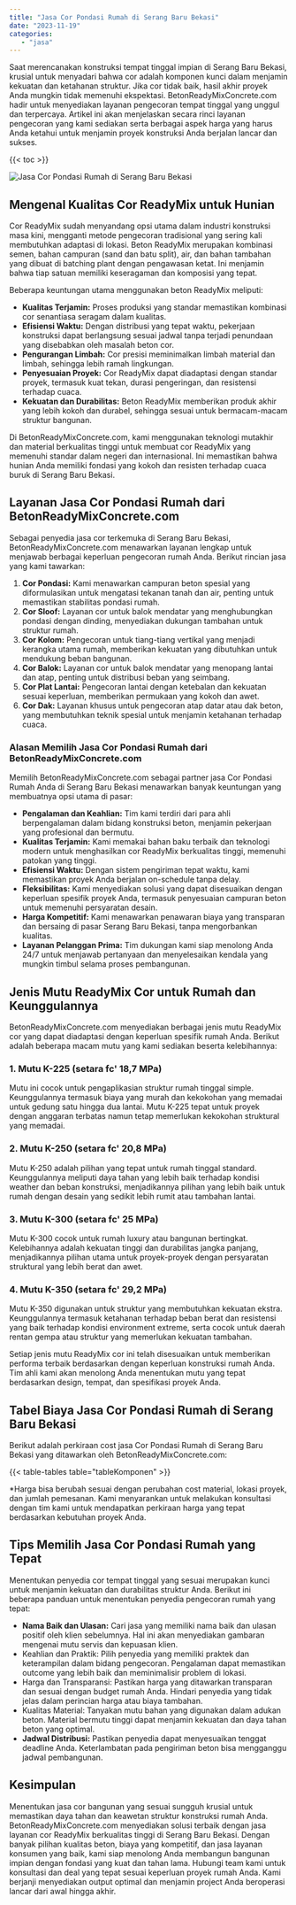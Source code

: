 ```yaml
---
title: "Jasa Cor Pondasi Rumah di Serang Baru Bekasi"
date: "2023-11-19"
categories: 
   - "jasa"
---
```


Saat merencanakan konstruksi tempat tinggal impian di Serang Baru Bekasi, krusial untuk menyadari bahwa cor adalah komponen kunci dalam menjamin kekuatan dan ketahanan struktur. Jika cor tidak baik, hasil akhir proyek Anda mungkin tidak memenuhi ekspektasi. BetonReadyMixConcrete.com hadir untuk menyediakan layanan pengecoran tempat tinggal yang unggul dan terpercaya. Artikel ini akan menjelaskan secara rinci layanan pengecoran yang kami sediakan serta berbagai aspek harga yang harus Anda ketahui untuk menjamin proyek konstruksi Anda berjalan lancar dan sukses.

{{< toc >}}

![Jasa Cor Pondasi Rumah di Serang Baru Bekasi](https://betoncor8.github.io/cor/harga-beton-readymix-concrete%20(18).png)

## Mengenal Kualitas Cor ReadyMix untuk Hunian

Cor ReadyMix sudah menyandang opsi utama dalam industri konstruksi masa kini, mengganti metode pengecoran tradisional yang sering kali membutuhkan adaptasi di lokasi. Beton ReadyMix merupakan kombinasi semen, bahan campuran (sand dan batu split), air, dan bahan tambahan yang dibuat di batching plant dengan pengawasan ketat. Ini menjamin bahwa tiap satuan memiliki keseragaman dan komposisi yang tepat.

Beberapa keuntungan utama menggunakan beton ReadyMix meliputi:

- **Kualitas Terjamin:** Proses produksi yang standar memastikan kombinasi cor senantiasa seragam dalam kualitas.
- **Efisiensi Waktu:** Dengan distribusi yang tepat waktu, pekerjaan konstruksi dapat berlangsung sesuai jadwal tanpa terjadi penundaan yang disebabkan oleh masalah beton cor.
- **Pengurangan Limbah:** Cor presisi meminimalkan limbah material dan limbah, sehingga lebih ramah lingkungan.
- **Penyesuaian Proyek:** Cor ReadyMix dapat diadaptasi dengan standar proyek, termasuk kuat tekan, durasi pengeringan, dan resistensi terhadap cuaca.
- **Kekuatan dan Durabilitas:** Beton ReadyMix memberikan produk akhir yang lebih kokoh dan durabel, sehingga sesuai untuk bermacam-macam struktur bangunan.

Di BetonReadyMixConcrete.com, kami menggunakan teknologi mutakhir dan material berkualitas tinggi untuk membuat cor ReadyMix yang memenuhi standar dalam negeri dan internasional. Ini memastikan bahwa hunian Anda memiliki fondasi yang kokoh dan resisten terhadap cuaca buruk di Serang Baru Bekasi.

## Layanan Jasa Cor Pondasi Rumah dari BetonReadyMixConcrete.com

Sebagai penyedia jasa cor terkemuka di Serang Baru Bekasi, BetonReadyMixConcrete.com menawarkan layanan lengkap untuk menjawab berbagai keperluan pengecoran rumah Anda. Berikut rincian jasa yang kami tawarkan:

1. **Cor Pondasi:** Kami menawarkan campuran beton spesial yang diformulasikan untuk mengatasi tekanan tanah dan air, penting untuk memastikan stabilitas pondasi rumah.
2. **Cor Sloof:** Layanan cor untuk balok mendatar yang menghubungkan pondasi dengan dinding, menyediakan dukungan tambahan untuk struktur rumah.
3. **Cor Kolom:** Pengecoran untuk tiang-tiang vertikal yang menjadi kerangka utama rumah, memberikan kekuatan yang dibutuhkan untuk mendukung beban bangunan.
4. **Cor Balok:** Layanan cor untuk balok mendatar yang menopang lantai dan atap, penting untuk distribusi beban yang seimbang.
5. **Cor Plat Lantai:** Pengecoran lantai dengan ketebalan dan kekuatan sesuai keperluan, memberikan permukaan yang kokoh dan awet.
6. **Cor Dak:** Layanan khusus untuk pengecoran atap datar atau dak beton, yang membutuhkan teknik spesial untuk menjamin ketahanan terhadap cuaca.

### Alasan Memilih Jasa Cor Pondasi Rumah dari BetonReadyMixConcrete.com

Memilih BetonReadyMixConcrete.com sebagai partner jasa Cor Pondasi Rumah Anda di Serang Baru Bekasi menawarkan banyak keuntungan yang membuatnya opsi utama di pasar:

- **Pengalaman dan Keahlian:** Tim kami terdiri dari para ahli berpengalaman dalam bidang konstruksi beton, menjamin pekerjaan yang profesional dan bermutu.
- **Kualitas Terjamin:** Kami memakai bahan baku terbaik dan teknologi modern untuk menghasilkan cor ReadyMix berkualitas tinggi, memenuhi patokan yang tinggi.
- **Efisiensi Waktu:** Dengan sistem pengiriman tepat waktu, kami memastikan proyek Anda berjalan on-schedule tanpa delay.
- **Fleksibilitas:** Kami menyediakan solusi yang dapat disesuaikan dengan keperluan spesifik proyek Anda, termasuk penyesuaian campuran beton untuk memenuhi persyaratan desain.
- **Harga Kompetitif:** Kami menawarkan penawaran biaya yang transparan dan bersaing di pasar Serang Baru Bekasi, tanpa mengorbankan kualitas.
- **Layanan Pelanggan Prima:** Tim dukungan kami siap menolong Anda 24/7 untuk menjawab pertanyaan dan menyelesaikan kendala yang mungkin timbul selama proses pembangunan.

## Jenis Mutu ReadyMix Cor untuk Rumah dan Keunggulannya

BetonReadyMixConcrete.com menyediakan berbagai jenis mutu ReadyMix cor yang dapat diadaptasi dengan keperluan spesifik rumah Anda. Berikut adalah beberapa macam mutu yang kami sediakan beserta kelebihannya:

### 1\. Mutu K-225 (setara fc' 18,7 MPa)

Mutu ini cocok untuk pengaplikasian struktur rumah tinggal simple. Keunggulannya termasuk biaya yang murah dan kekokohan yang memadai untuk gedung satu hingga dua lantai. Mutu K-225 tepat untuk proyek dengan anggaran terbatas namun tetap memerlukan kekokohan struktural yang memadai.

### 2\. Mutu K-250 (setara fc' 20,8 MPa)

Mutu K-250 adalah pilihan yang tepat untuk rumah tinggal standard. Keunggulannya meliputi daya tahan yang lebih baik terhadap kondisi weather dan beban konstruksi, menjadikannya pilihan yang lebih baik untuk rumah dengan desain yang sedikit lebih rumit atau tambahan lantai.

### 3\. Mutu K-300 (setara fc' 25 MPa)

Mutu K-300 cocok untuk rumah luxury atau bangunan bertingkat. Kelebihannya adalah kekuatan tinggi dan durabilitas jangka panjang, menjadikannya pilihan utama untuk proyek-proyek dengan persyaratan struktural yang lebih berat dan awet.

### 4\. Mutu K-350 (setara fc' 29,2 MPa)

Mutu K-350 digunakan untuk struktur yang membutuhkan kekuatan ekstra. Keunggulannya termasuk ketahanan terhadap beban berat dan resistensi yang baik terhadap kondisi environment extreme, serta cocok untuk daerah rentan gempa atau struktur yang memerlukan kekuatan tambahan.

Setiap jenis mutu ReadyMix cor ini telah disesuaikan untuk memberikan performa terbaik berdasarkan dengan keperluan konstruksi rumah Anda. Tim ahli kami akan menolong Anda menentukan mutu yang tepat berdasarkan design, tempat, dan spesifikasi proyek Anda.

## Tabel Biaya Jasa Cor Pondasi Rumah di Serang Baru Bekasi

Berikut adalah perkiraan cost jasa Cor Pondasi Rumah di Serang Baru Bekasi yang ditawarkan oleh BetonReadyMixConcrete.com:

{{< table-tables table="tableKomponen" >}}

\*Harga bisa berubah sesuai dengan perubahan cost material, lokasi proyek, dan jumlah pemesanan. Kami menyarankan untuk melakukan konsultasi dengan tim kami untuk mendapatkan perkiraan harga yang tepat berdasarkan kebutuhan proyek Anda.

## Tips Memilih Jasa Cor Pondasi Rumah yang Tepat

Menentukan penyedia cor tempat tinggal yang sesuai merupakan kunci untuk menjamin kekuatan dan durabilitas struktur Anda. Berikut ini beberapa panduan untuk menentukan penyedia pengecoran rumah yang tepat:

- **Nama Baik dan Ulasan:** Cari jasa yang memiliki nama baik dan ulasan positif oleh klien sebelumnya. Hal ini akan menyediakan gambaran mengenai mutu servis dan kepuasan klien.
- Keahlian dan Praktik: Pilih penyedia yang memiliki praktek dan keterampilan dalam bidang pengecoran. Pengalaman dapat memastikan outcome yang lebih baik dan meminimalisir problem di lokasi.
- Harga dan Transparansi: Pastikan harga yang ditawarkan transparan dan sesuai dengan budget rumah Anda. Hindari penyedia yang tidak jelas dalam perincian harga atau biaya tambahan.
- Kualitas Material: Tanyakan mutu bahan yang digunakan dalam adukan beton. Material bermutu tinggi dapat menjamin kekuatan dan daya tahan beton yang optimal.
- **Jadwal Distribusi:** Pastikan penyedia dapat menyesuaikan tenggat deadline Anda. Keterlambatan pada pengiriman beton bisa mengganggu jadwal pembangunan.

## Kesimpulan

Menentukan jasa cor bangunan yang sesuai sungguh krusial untuk memastikan daya tahan dan keawetan struktur konstruksi rumah Anda. BetonReadyMixConcrete.com menyediakan solusi terbaik dengan jasa layanan cor ReadyMix berkualitas tinggi di Serang Baru Bekasi. Dengan banyak pilihan kualitas beton, biaya yang kompetitif, dan jasa layanan konsumen yang baik, kami siap menolong Anda membangun bangunan impian dengan fondasi yang kuat dan tahan lama. Hubungi team kami untuk konsultasi dan deal yang tepat sesuai keperluan proyek rumah Anda. Kami berjanji menyediakan output optimal dan menjamin project Anda beroperasi lancar dari awal hingga akhir.
